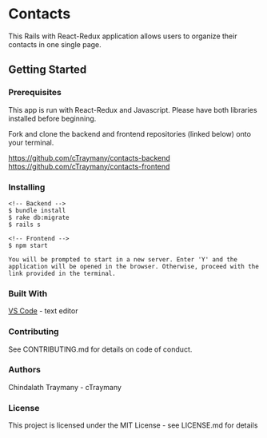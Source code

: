 # Contacts
This Rails with React-Redux application allows users to organize their contacts in one single page.


## Getting Started
### Prerequisites
This app is run with React-Redux and Javascript. Please have both libraries installed before beginning.

Fork and clone the backend and frontend repositories (linked below) onto your terminal.

https://github.com/cTraymany/contacts-backend
https://github.com/cTraymany/contacts-frontend

### Installing
    <!-- Backend -->
    $ bundle install
    $ rake db:migrate
    $ rails s

    <!-- Frontend -->
    $ npm start

    You will be prompted to start in a new server. Enter 'Y' and the application will be opened in the browser. Otherwise, proceed with the link provided in the terminal.

### Built With
[VS Code](https://code.visualstudio.com/) - text editor

### Contributing
See CONTRIBUTING.md for details on code of conduct.

### Authors
Chindalath Traymany - cTraymany

### License
This project is licensed under the MIT License - see LICENSE.md for details